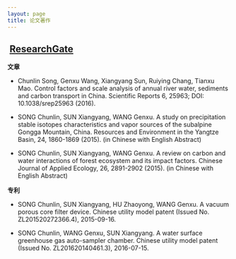 ```yaml
---
layout: page
title: 论文著作
---
```


##  [**ResearchGate**](https://www.researchgate.net/profile/Song_Chunlin)

**文章**

- Chunlin Song, Genxu Wang, Xiangyang Sun, Ruiying Chang, Tianxu Mao. Control factors and scale analysis of annual river water, sediments and carbon transport in China. Scientific Reports 6, 25963; DOI: 10.1038/srep25963 (2016).

- SONG Chunlin, SUN Xiangyang, WANG Genxu. A study on precipitation stable isotopes characteristics and vapor sources of the subalpine Gongga Mountain, China. Resources and Environment in the Yangtze Basin, 24, 1860-1869 (2015). (in Chinese with English Abstract)

- SONG Chunlin, SUN Xiangyang, WANG Genxu. A review on carbon and water interactions of forest ecosystem and its impact factors. Chinese Journal of Applied Ecology, 26, 2891-2902 (2015).  (in Chinese with English Abstract)

**专利**

- SONG Chunlin, SUN Xiangyang, HU Zhaoyong, WANG Genxu. A vacuum porous core filter device. Chinese utility model patent (Issued No. ZL201520272366.4), 2015-09-16.

- SONG Chunlin, WANG Genxu, SUN Xiangyang. A water surface greenhouse gas auto-sampler chamber. Chinese utility model patent (Issued No. ZL201620140461.3), 2016-07-15.